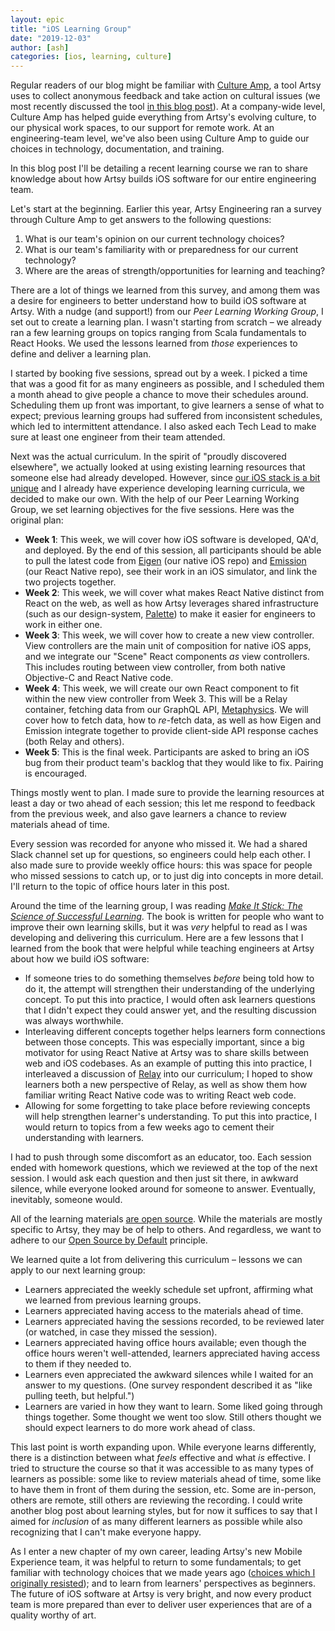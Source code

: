 ```yaml
---
layout: epic
title: "iOS Learning Group"
date: "2019-12-03"
author: [ash]
categories: [ios, learning, culture]
---
```


Regular readers of our blog might be familiar with [Culture Amp](https://www.cultureamp.com), a tool Artsy uses to
collect anonymous feedback and take action on cultural issues (we most recently discussed the tool
[in this blog post](https://artsy.github.io/blog/2019/04/19/having-a-coffee-with-every-engineer/)). At a
company-wide level, Culture Amp has helped guide everything from Artsy's evolving culture, to our physical work
spaces, to our support for remote work. At an engineering-team level, we've also been using Culture Amp to guide
our choices in technology, documentation, and training.

In this blog post I'll be detailing a recent learning course we ran to share knowledge about how Artsy builds iOS
software for our entire engineering team.

<!-- more -->

Let's start at the beginning. Earlier this year, Artsy Engineering ran a survey through Culture Amp to get answers
to the following questions:

1. What is our team's opinion on our current technology choices?
2. What is our team's familiarity with or preparedness for our current technology?
3. Where are the areas of strength/opportunities for learning and teaching?

There are a lot of things we learned from this survey, and among them was a desire for engineers to better
understand how to build iOS software at Artsy. With a nudge (and support!) from our _Peer Learning Working Group_,
I set out to create a learning plan. I wasn't starting from scratch – we already ran a few learning
groups on topics ranging from Scala fundamentals to React Hooks. We used the lessons learned from _those_
experiences to define and deliver a learning plan.

I started by booking five sessions, spread out by a week. I picked a time that was a good fit for as many engineers
as possible, and I scheduled them a month ahead to give people a chance to move their schedules around. Scheduling
them up front was important, to give learners a sense of what to expect; previous learning groups had suffered from
inconsistent schedules, which led to intermittent attendance. I also asked each Tech Lead
to make sure at least one engineer from their team attended.

Next was the actual curriculum. In the spirit of "proudly discovered elsewhere", we actually looked at using
existing learning resources that someone else had already developed. However, since
[our iOS stack is a bit unique](https://artsy.github.io/series/react-native-at-artsy/) and I already have
experience developing learning curricula, we decided to make our own. With the help of our Peer Learning Working
Group, we set learning objectives for the five sessions. Here was the original plan:

- **Week 1**: This week, we will cover how iOS software is developed, QA'd, and deployed. By the end of this
  session, all participants should be able to pull the latest code from [Eigen](https://github.com/artsy/eigen)
  (our native iOS repo) and [Emission](https://github.com/artsy/emission) (our React Native repo), see their work
  in an iOS simulator, and link the two projects together.
- **Week 2**: This week, we will cover what makes React Native distinct from React on the web, as well as how Artsy
  leverages shared infrastructure (such as our design-system, [Palette](https://github.com/artsy/palette)) to make
  it easier for engineers to work in either one.
- **Week 3**: This week, we will cover how to create a new view controller. View controllers are the main unit of
  composition for native iOS apps, and we integrate our "Scene" React components _as_ view controllers. This
  includes routing between view controller, from both native Objective-C and React Native code.
- **Week 4**: This week, we will create our own React component to fit within the new view controller from Week 3.
  This will be a Relay container, fetching data from our GraphQL API,
  [Metaphysics](https://github.com/artsy/metaphysics). We will cover how to fetch data, how to _re_-fetch data, as
  well as how Eigen and Emission integrate together to provide client-side API response caches (both Relay and
  others).
- **Week 5**: This is the final week. Participants are asked to bring an iOS bug from their product team's backlog
  that they would like to fix. Pairing is encouraged.

Things mostly went to plan. I made sure to provide the learning resources at least a day or two ahead of each
session; this let me respond to feedback from the previous week, and also gave learners a chance to review
materials ahead of time.

Every session was recorded for anyone who missed it. We had a shared Slack channel set up for questions, so
engineers could help each other. I also made sure to provide weekly office hours: this was space for people who
missed sessions to catch up, or to just dig into concepts in more detail. I'll return to the topic of office hours
later in this post.

Around the time of the learning group, I was reading
_[Make It Stick: The Science of Successful Learning](https://www.amazon.com/Make-Stick-Science-Successful-Learning/dp/0674729013/ref=sr_1_1?keywords=making+it+stick&qid=1575314498&sr=8-1)_.
The book is written for people who want to improve their own learning skills, but it was _very_ helpful to read as
I was developing and delivering this curriculum. Here are a few lessons that I learned from the book that were
helpful while teaching engineers at Artsy about how we build iOS software:

- If someone tries to do something themselves _before_ being told how to do it, the attempt will strengthen their
  understanding of the underlying concept. To put this into practice, I would often ask learners questions that I
  didn't expect they could answer yet, and the resulting discussion was always worthwhile.
- Interleaving different concepts together helps learners form connections between those concepts. This was
  especially important, since a big motivator for using React Native at Artsy was to share skills between web and
  iOS codebases. As an example of putting this into practice, I interleaved a discussion of
  [Relay](https://relay.dev) into our curriculum; I hoped to show learners both a new perspective of Relay, as well
  as show them how familiar writing React Native code was to writing React web code.
- Allowing for some forgetting to take place before reviewing concepts will help strengthen learner's
  understanding. To put this into practice, I would return to topics from a few weeks ago to cement their
  understanding with learners.

I had to push through some discomfort as an educator, too. Each session ended with homework questions, which we
reviewed at the top of the next session. I would ask each question and then just sit there, in awkward silence,
while everyone looked around for someone to answer. Eventually, inevitably, someone would.

All of the learning materials
[are open source](https://github.com/artsy/README/tree/master/resources/mobile/learning-group). While the materials
are mostly specific to Artsy, they may be of help to others. And regardless, we want to adhere to our
[Open Source by Default](https://github.com/artsy/README/blob/master/culture/engineering-principles.md#open-source-by-default)
principle.

We learned quite a lot from delivering this curriculum – lessons we can apply to our next learning group:

- Learners appreciated the weekly schedule set upfront, affirming what we learned from previous learning groups.
- Learners appreciated having access to the materials ahead of time.
- Learners appreciated having the sessions recorded, to be reviewed later (or watched, in case they missed the
  session).
- Learners appreciated having office hours available; even though the office hours weren't well-attended, learners
  appreciated having access to them if they needed to.
- Learners even appreciated the awkward silences while I waited for an answer to my questions. (One survey
  respondent described it as "like pulling teeth, but helpful.")
- Learners are varied in how they want to learn. Some liked going through things together. Some thought we went too
  slow. Still others thought we should expect learners to do more work ahead of class.

This last point is worth expanding upon. While everyone learns differently, there is a distinction between what
_feels_ effective and what _is_ effective. I tried to structure the course so that it was accessible to as many
types of learners as possible: some like to review materials ahead of time, some like to have them in front of them
during the session, etc. Some are in-person, others are remote, still others are reviewing the recording. I could
write another blog post about learning styles, but for now it suffices to say that I aimed for _inclusion_ of as
many different learners as possible while also recognizing that I can't make everyone happy.

As I enter a new chapter of my own career, leading Artsy's new Mobile Experience team, it was helpful to return to
some fundamentals; to get familiar with technology choices that we made years ago
([choices which I originally resisted](https://ashfurrow.com/blog/swift-vs-react-native-feels/)); and to learn from
learners' perspectives as beginners. The future of iOS software at Artsy is very bright, and now every product team
is more prepared than ever to deliver user experiences that are of a quality worthy of art.

